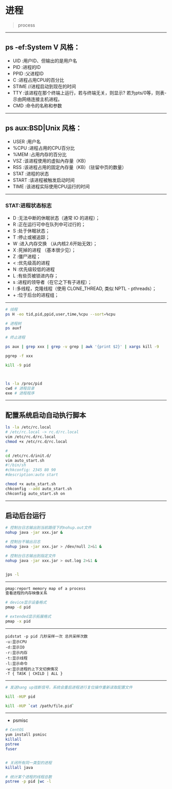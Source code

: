 
# 进程
> process

---



## ps -ef:System V 风格：

- UID :用户ID、但输出的是用户名
- PID :进程的ID
- PPID :父进程ID
- C :进程占用CPU的百分比
- STIME //进程启动到现在的时间
- TTY :该进程在那个终端上运行，若与终端无关，则显示? 若为pts/0等，则表- 示由网络连接主机进程。
- CMD :命令的名称和参数

---
## ps aux:BSD|Unix 风格：

- USER :用户名
- %CPU :进程占用的CPU百分比
- %MEM :占用内存的百分比
- VSZ :该进程使用的虚拟內存量（KB）
- RSS :该进程占用的固定內存量（KB）（驻留中页的数量）
- STAT :进程的状态
- START :该进程被触发启动时间
- TIME :该进程实际使用CPU运行的时间

---
### STAT:进程状态标志

- D :无法中断的休眠状态（通常 IO 的进程）；
- R :正在运行可中在队列中可过行的；
- S :处于休眠状态；
- T :停止或被追踪；
- W :进入内存交换 （从内核2.6开始无效）；
- X :死掉的进程 （基本很少见）；
- Z :僵尸进程；
- < :优先级高的进程
- N :优先级较低的进程
- L :有些页被锁进内存；
- s :进程的领导者（在它之下有子进程）；
- l :多线程，克隆线程（使用 CLONE_THREAD, 类似 NPTL - pthreads）；
- \+ :位于后台的进程组；


---
```sh
# 线程
ps H -eo tid,pid,ppid,user,time,%cpu --sort=%cpu

# 进程树
ps auxf

# 终止进程

ps aux | grep xxx | grep -v grep | awk '{print $2}' | xargs kill -9

pgrep -f xxx

kill -9 pid



ls -la /proc/pid
cwd # 进程目录
exe # 进程程序
```
---

## 配置系统启动自动执行脚本
```sh
ls -la /etc/rc.local
# /etc/rc.local -> rc.d/rc.local
vim /etc/rc.d/rc.local
chmod +x /etc/rc.d/rc.local

#
cd /etc/rc.d/init.d/
vim auto_start.sh
#!/bin/sh
#chkconfig: 2345 80 90
#description:auto start

chmod +x auto_start.sh
chkconfig --add auto_start.sh
chkconfig auto_start.sh on
```


---
## 启动后台运行

```sh
# 控制台日志输出到当前路径下的nohup.out文件
nohup java -jar xxx.jar &

# 控制台不输出日志
nohup java -jar xxx.jar > /dev/null 2>&1 &

# 控制台日志输出到指定文件
nohup java -jar xxx.jar > out.log 2>&1 &


jps -l
```
---

```sh
pmap:report memory map of a process
查看进程的内存映像关系

# device显示设备格式
pmap -d pid

# extended显示拓展格式
pmap -x pid
```


---



```
pidstat -p pid 几秒采样一次 总共采样次数
-u:显示CPU
-d:显示IO
-r:显示内存
-t:显示线程
-l:显示命令
-w:显示进程的上下文切换情况
-T { TASK | CHILD | ALL }
```
---
```sh
# 发送hang up挂断信号，系统会重启进程进行复位操作重新读取配置文件

kill -HUP pid

kill -HUP `cat /path/file.pid`
```

---
- psmisc
```sh
# CentOS
yum install psmisc
killall
pstree
fuser


# 关闭所有同一类型的进程
killall java

# 统计某个进程的线程总数
pstree -p pid |wc -l




```